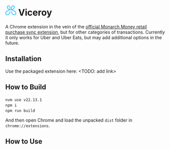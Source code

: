 # <img src='./public/icons/icon-128.png' height='34' /> Viceroy

A Chrome extension in the vein of the [official Monarch Money retail purchase sync extension](https://chromewebstore.google.com/detail/monarch-money-retail-purc/imfcckkmcklambpijbgcebggegggkgla), but for other categories of transactions. Currently it only works for Uber and Uber Eats, but may add additional options in the future.

## Installation
Use the packaged extension here: <TODO: add link>

## How to Build
`nvm use v22.13.1`  
`npm i`  
`npm run build`

And then open Chrome and load the unpacked `dist` folder in `chrome://extensions`.

## How to Use
